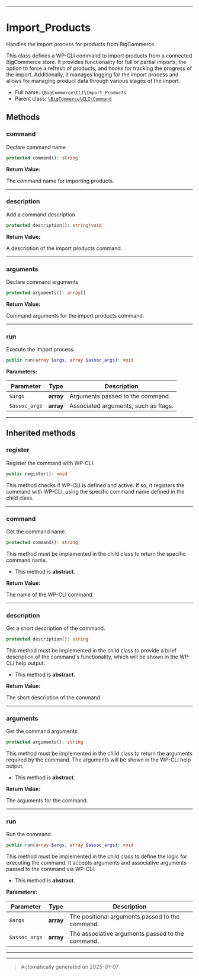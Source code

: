 ***

# Import_Products

Handles the import process for products from BigCommerce.

This class defines a WP-CLI command to import products from a connected BigCommerce store. It provides functionality for full or partial imports, the option to force a refresh of products, and hooks for tracking the progress of the import. Additionally, it manages logging for the import process and allows for managing product data through various stages of the import.

* Full name: `\BigCommerce\CLI\Import_Products`
* Parent class: [`\BigCommerce\CLI\Command`](./classes/BigCommerce/CLI/Command.md)




## Methods


### command

Declare command name

```php
protected command(): string
```









**Return Value:**

The command name for importing products.




***

### description

Add a command description

```php
protected description(): string|void
```









**Return Value:**

A description of the import products command.




***

### arguments

Declare command arguments

```php
protected arguments(): array[]
```









**Return Value:**

Command arguments for the import products command.




***

### run

Execute the import process.

```php
public run(array $args, array $assoc_args): void
```








**Parameters:**

| Parameter | Type | Description |
|-----------|------|-------------|
| `$args` | **array** | Arguments passed to the command. |
| `$assoc_args` | **array** | Associated arguments, such as flags. |





***


## Inherited methods


### register

Register the command with WP-CLI.

```php
public register(): void
```

This method checks if WP-CLI is defined and active. If so, it registers the command
with WP-CLI, using the specific command name defined in the child class.










***

### command

Get the command name.

```php
protected command(): string
```

This method must be implemented in the child class to return the specific command name.


* This method is **abstract**.




**Return Value:**

The name of the WP-CLI command.




***

### description

Get a short description of the command.

```php
protected description(): string
```

This method must be implemented in the child class to provide a brief description
of the command's functionality, which will be shown in the WP-CLI help output.


* This method is **abstract**.




**Return Value:**

The short description of the command.




***

### arguments

Get the command arguments.

```php
protected arguments(): string
```

This method must be implemented in the child class to return the arguments
required by the command. The arguments will be shown in the WP-CLI help output.


* This method is **abstract**.




**Return Value:**

The arguments for the command.




***

### run

Run the command.

```php
public run(array $args, array $assoc_args): void
```

This method must be implemented in the child class to define the logic
for executing the command. It accepts arguments and associative arguments
passed to the command via WP-CLI.


* This method is **abstract**.



**Parameters:**

| Parameter | Type | Description |
|-----------|------|-------------|
| `$args` | **array** | The positional arguments passed to the command. |
| `$assoc_args` | **array** | The associative arguments passed to the command. |





***


***
> Automatically generated on 2025-01-07
